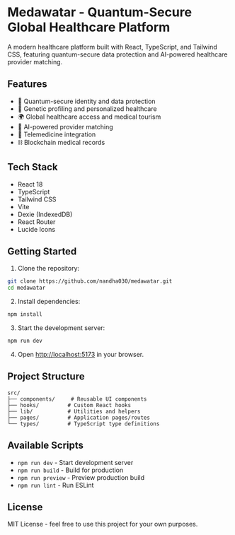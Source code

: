 # Medawatar - Quantum-Secure Global Healthcare Platform

A modern healthcare platform built with React, TypeScript, and Tailwind CSS, featuring quantum-secure data protection and AI-powered healthcare provider matching.

## Features

- 🔐 Quantum-secure identity and data protection
- 🧬 Genetic profiling and personalized healthcare
- 🌍 Global healthcare access and medical tourism
- 🤖 AI-powered provider matching
- 📱 Telemedicine integration
- ⛓️ Blockchain medical records

## Tech Stack

- React 18
- TypeScript
- Tailwind CSS
- Vite
- Dexie (IndexedDB)
- React Router
- Lucide Icons

## Getting Started

1. Clone the repository:
```bash
git clone https://github.com/nandha030/medawatar.git
cd medawatar
```

2. Install dependencies:
```bash
npm install
```

3. Start the development server:
```bash
npm run dev
```

4. Open [http://localhost:5173](http://localhost:5173) in your browser.

## Project Structure

```
src/
├── components/     # Reusable UI components
├── hooks/         # Custom React hooks
├── lib/           # Utilities and helpers
├── pages/         # Application pages/routes
└── types/         # TypeScript type definitions
```

## Available Scripts

- `npm run dev` - Start development server
- `npm run build` - Build for production
- `npm run preview` - Preview production build
- `npm run lint` - Run ESLint

## License

MIT License - feel free to use this project for your own purposes.
